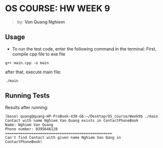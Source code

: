 # OS COURSE: HW WEEK 9 
> by: **Van Quang Nghiem**
## Usage
* To run the test code, enter the following command in the terminal:
First, complie cpp file to exe file
```shell
g++ main.cpp -o main
```
after that, execute main file:
```shell
./main
```
## Running Tests
Results after running:
```shell
(base) quang@quang-HP-ProBook-430-G6:~/Desktop/OS_course/Week9$ ./main
Contact with name Nghiem Van Quang exists in ContactPhoneBook
Name: Nghiem Van Quang
Phone number: 0395646128
=================================================
Can't find Contact with given name Nghiem Van Qang in ContactPhoneBook!
```

